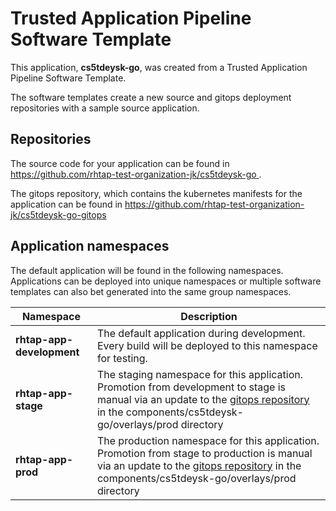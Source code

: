 # Trusted Application Pipeline Software Template

This application, **cs5tdeysk-go**, was created from a Trusted Application Pipeline Software Template.

The software templates create a new source and gitops deployment repositories with a sample source application. 

## Repositories

The source code for your application can be found in [https://github.com/rhtap-test-organization-jk/cs5tdeysk-go ](https://github.com/rhtap-test-organization-jk/cs5tdeysk-go ).
 
The gitops repository, which contains the kubernetes manifests for the application can be found in 
[https://github.com/rhtap-test-organization-jk/cs5tdeysk-go-gitops ](https://github.com/rhtap-test-organization-jk/cs5tdeysk-go-gitops ) 

## Application namespaces 

The default application will be found in the following namespaces. Applications can be deployed into unique namespaces or multiple software templates can also bet generated into the same group namespaces.  

|  Namespace   |  Description   |  
| -------- | -------- |   
| **rhtap-app-development** | The default application during development. Every build will be deployed to this namespace for testing. | 
| **rhtap-app-stage** | The staging namespace for this application. Promotion from development to stage is manual via an update to the [gitops repository](https://github.com/rhtap-test-organization-jk/cs5tdeysk-go-gitops ) in the components/cs5tdeysk-go/overlays/prod directory |  
| **rhtap-app-prod** | The production namespace for this application. Promotion from stage to production is manual via an update to the [gitops repository](https://github.com/rhtap-test-organization-jk/cs5tdeysk-go-gitops ) in the components/cs5tdeysk-go/overlays/prod directory | 